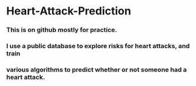 # Heart-Attack-Prediction
### This is on github mostly for practice.

### I use a public database to explore risks for heart attacks, and train
### various algorithms to predict whether or not someone had a heart attack.
